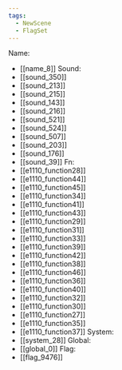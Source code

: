 ```yaml
---
tags:
  - NewScene
  - FlagSet
---
```

Name:
- [[name_8]]
Sound:
- [[sound_350]]
- [[sound_213]]
- [[sound_215]]
- [[sound_143]]
- [[sound_216]]
- [[sound_521]]
- [[sound_524]]
- [[sound_507]]
- [[sound_203]]
- [[sound_176]]
- [[sound_39]]
Fn:
- [[e1110_function28]]
- [[e1110_function44]]
- [[e1110_function45]]
- [[e1110_function34]]
- [[e1110_function41]]
- [[e1110_function43]]
- [[e1110_function29]]
- [[e1110_function31]]
- [[e1110_function33]]
- [[e1110_function39]]
- [[e1110_function42]]
- [[e1110_function38]]
- [[e1110_function46]]
- [[e1110_function36]]
- [[e1110_function40]]
- [[e1110_function32]]
- [[e1110_function30]]
- [[e1110_function27]]
- [[e1110_function35]]
- [[e1110_function37]]
System:
- [[system_28]]
Global:
- [[global_0]]
Flag:
- [[flag_9476]]
